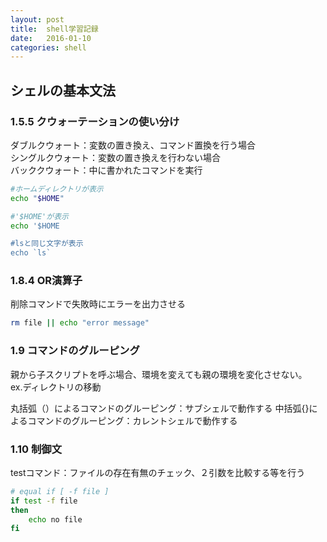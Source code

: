 ```yaml
---
layout: post
title:  shell学習記録
date:   2016-01-10
categories: shell
---
```


## シェルの基本文法

### 1.5.5 クウォーテーションの使い分け

ダブルクウォート：変数の置き換え、コマンド置換を行う場合 <br>
シングルクウォート：変数の置き換えを行わない場合 <br>
バッククウォート：中に書かれたコマンドを実行 <br>

```sh
#ホームディレクトリが表示
echo "$HOME"

#'$HOME'が表示
echo '$HOME

#lsと同じ文字が表示
echo `ls`

```

### 1.8.4 OR演算子

削除コマンドで失敗時にエラーを出力させる

```sh
rm file || echo "error message"
```

 ### 1.9 コマンドのグルーピング

親から子スクリプトを呼ぶ場合、環境を変えても親の環境を変化させない。<br>
ex.ディレクトリの移動

丸括弧（）によるコマンドのグルーピング：サブシェルで動作する
中括弧{}によるコマンドのグルーピング：カレントシェルで動作する

### 1.10 制御文

testコマンド：ファイルの存在有無のチェック、２引数を比較する等を行う

```sh
# equal if [ -f file ]
if test -f file
then
    echo no file
fi
```




